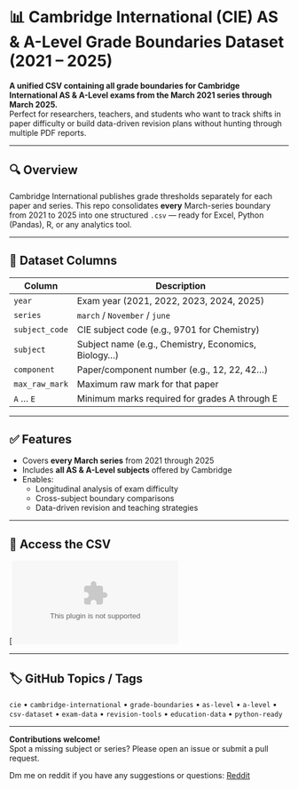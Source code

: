 # 📊 Cambridge International (CIE) AS & A-Level Grade Boundaries Dataset (2021 – 2025)

**A unified CSV containing all grade boundaries for Cambridge International AS & A-Level exams from the March 2021 series through March 2025.**  
Perfect for researchers, teachers, and students who want to track shifts in paper difficulty or build data-driven revision plans without hunting through multiple PDF reports.

---

## 🔍 Overview

Cambridge International publishes grade thresholds separately for each paper and series. This repo consolidates **every** March-series boundary from 2021 to 2025 into one structured `.csv` — ready for Excel, Python (Pandas), R, or any analytics tool.

---

## 📁 Dataset Columns

| Column          | Description                                                |
|-----------------|------------------------------------------------------------|
| `year`          | Exam year (2021, 2022, 2023, 2024, 2025)                   |
| `series`        | `march` / `November` /  `june`                             |
| `subject_code`  | CIE subject code (e.g., 9701 for Chemistry)                |
| `subject`       | Subject name (e.g., Chemistry, Economics, Biology…)        |
| `component`     | Paper/component number (e.g., 12, 22, 42…)                 |
| `max_raw_mark`  | Maximum raw mark for that paper                            |
| `A` … `E`       | Minimum marks required for grades A through E              |

---

## ✅ Features

- Covers **every March series** from 2021 through 2025  
- Includes **all AS & A-Level subjects** offered by Cambridge  
- Enables:
  - Longitudinal analysis of exam difficulty  
  - Cross-subject boundary comparisons  
  - Data-driven revision and teaching strategies  

---

## 📎 Access the CSV

[![Download CSV](https://github.com/ChessMastermind/Gradeboundaries-csv-CIE/blob/main/cie_grade_boundaries.csv)

---

## 🏷 GitHub Topics / Tags

`cie` • `cambridge-international` • `grade-boundaries` • `as-level` • `a-level` • `csv-dataset` • `exam-data` • `revision-tools` • `education-data` • `python-ready`

---

**Contributions welcome!**  
Spot a missing subject or series? Please open an issue or submit a pull request.  

Dm me on reddit if you have any suggestions or questions: 
[Reddit](https://www.reddit.com/u/Normal_cat12345/s/dnFIqTHMDO)
